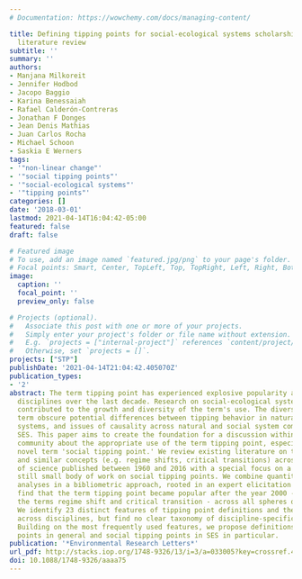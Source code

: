 ```yaml
---
# Documentation: https://wowchemy.com/docs/managing-content/

title: Defining tipping points for social-ecological systems scholarship - An interdisciplinary
  literature review
subtitle: ''
summary: ''
authors:
- Manjana Milkoreit
- Jennifer Hodbod
- Jacopo Baggio
- Karina Benessaiah
- Rafael Calderón-Contreras
- Jonathan F Donges
- Jean Denis Mathias
- Juan Carlos Rocha
- Michael Schoon
- Saskia E Werners
tags:
- '"non-linear change"'
- '"social tipping points"'
- '"social-ecological systems"'
- '"tipping points"'
categories: []
date: '2018-03-01'
lastmod: 2021-04-14T16:04:42-05:00
featured: false
draft: false

# Featured image
# To use, add an image named `featured.jpg/png` to your page's folder.
# Focal points: Smart, Center, TopLeft, Top, TopRight, Left, Right, BottomLeft, Bottom, BottomRight.
image:
  caption: ''
  focal_point: ''
  preview_only: false

# Projects (optional).
#   Associate this post with one or more of your projects.
#   Simply enter your project's folder or file name without extension.
#   E.g. `projects = ["internal-project"]` references `content/project/deep-learning/index.md`.
#   Otherwise, set `projects = []`.
projects: ["STP"]
publishDate: '2021-04-14T21:04:42.405070Z'
publication_types:
- '2'
abstract: The term tipping point has experienced explosive popularity across multiple
  disciplines over the last decade. Research on social-ecological systems (SES) has
  contributed to the growth and diversity of the term's use. The diverse uses of the
  term obscure potential differences between tipping behavior in natural and social
  systems, and issues of causality across natural and social system components in
  SES. This paper aims to create the foundation for a discussion within the SES research
  community about the appropriate use of the term tipping point, especially the relatively
  novel term 'social tipping point.' We review existing literature on tipping points
  and similar concepts (e.g. regime shifts, critical transitions) across all spheres
  of science published between 1960 and 2016 with a special focus on a recent and
  still small body of work on social tipping points. We combine quantitative and qualitative
  analyses in a bibliometric approach, rooted in an expert elicitation process. We
  find that the term tipping point became popular after the year 2000 - long after
  the terms regime shift and critical transition - across all spheres of science.
  We identify 23 distinct features of tipping point definitions and their prevalence
  across disciplines, but find no clear taxonomy of discipline-specific definitions.
  Building on the most frequently used features, we propose definitions for tipping
  points in general and social tipping points in SES in particular.
publication: '*Environmental Research Letters*'
url_pdf: http://stacks.iop.org/1748-9326/13/i=3/a=033005?key=crossref.431f996f1a30522f64f3b3d5201fe605
doi: 10.1088/1748-9326/aaaa75
---
```

